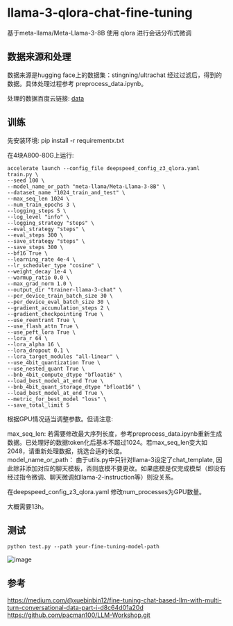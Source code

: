 # llama-3-qlora-chat-fine-tuning

基于meta-llama/Meta-Llama-3-8B 使用 qlora 进行会话分布式微调

## 数据来源和处理

数据来源是hugging face上的数据集：stingning/ultrachat
经过过滤后，得到的数据。具体处理过程参考 preprocess_data.ipynb。

处理的数据百度云链接:    [data](https://pan.baidu.com/s/15fESwenH6N9ICUTtKlMoFQ?pwd=744w)   

## 训练

先安装环境:
pip install -r requirementx.txt

在4块A800-80G上运行:

```
accelerate launch --config_file deepspeed_config_z3_qlora.yaml  train.py \
--seed 100 \
--model_name_or_path "meta-llama/Meta-Llama-3-8B" \
--dataset_name "1024_train_and_test" \
--max_seq_len 1024 \
--num_train_epochs 3 \
--logging_steps 5 \
--log_level "info" \
--logging_strategy "steps" \
--eval_strategy "steps" \
--eval_steps 300 \
--save_strategy "steps" \
--save_steps 300 \
--bf16 True \
--learning_rate 4e-4 \
--lr_scheduler_type "cosine" \
--weight_decay 1e-4 \
--warmup_ratio 0.0 \
--max_grad_norm 1.0 \
--output_dir "trainer-llama-3-chat" \
--per_device_train_batch_size 30 \
--per_device_eval_batch_size 30 \
--gradient_accumulation_steps 2 \
--gradient_checkpointing True \
--use_reentrant True \
--use_flash_attn True \
--use_peft_lora True \
--lora_r 64 \
--lora_alpha 16 \
--lora_dropout 0.1 \
--lora_target_modules "all-linear" \
--use_4bit_quantization True \
--use_nested_quant True \
--bnb_4bit_compute_dtype "bfloat16" \
--load_best_model_at_end True \
--bnb_4bit_quant_storage_dtype "bfloat16" \
--load_best_model_at_end True \
--metric_for_best_model "loss" \
--save_total_limit 5
```

根据GPU情况适当调整参数。但请注意:   

max_seq_len: 若需要修改最大序列长度，参考preprocess_data.ipynb重新生成数据。已处理好的数据token化后基本不超过1024。若max_seq_len变大如2048，请重新处理数据，挑选合适的长度。   
model_name_or_path： 由于utils.py中只针对llama-3设定了chat_template, 因此除非添加对应的聊天模板，否则底模不要更改。如果底模是仅完成模型（即没有经过指令微调、聊天微调如llama-2-instruction等）则没关系。

在deepspeed_config_z3_qlora.yaml 修改num_processes为GPU数量。   

大概需要13h。 

## 测试

```
python test.py --path your-fine-tuning-model-path
```

![image](https://github.com/user-attachments/assets/c054d458-2a90-4a13-b027-3cec2da08524)



## 参考

https://medium.com/@xuebinbin12/fine-tuning-chat-based-llm-with-multi-turn-conversational-data-part-i-d8c64d01a20d   
https://github.com/pacman100/LLM-Workshop.git

